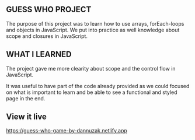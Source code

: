 ## GUESS WHO PROJECT

The purpose of this project was to learn how to use arrays, forEach-loops and objects in JavaScript. We put into practice as well knowledge about scope and closures in JavaScript.

## WHAT I LEARNED

The project gave me more clearity about scope and the control flow in JavaScript. 

It was useful to have part of the code already provided as we could focused on what is important to learn and be able to see a functional and styled page in the end.


## View it live

https://guess-who-game-by-dannuzak.netlify.app
